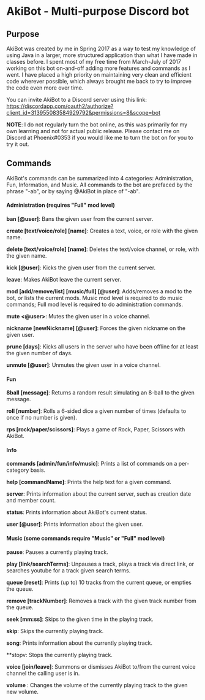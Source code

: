 # AkiBot - Multi-purpose Discord bot
## Purpose
AkiBot was created by me in Spring 2017 as a way to test my knowledge of using Java in a larger, more structured application 
than what I have made in classes before. I spent most of my free time from March-July of 2017 working on this bot on-and-off adding 
more features and commands as I went. I have placed a high priority on maintaining very clean and efficient code wherever possible, 
which always brought me back to try to improve the code even more over time.

You can invite AkiBot to a Discord server using this link: https://discordapp.com/oauth2/authorize?client_id=313955083584929792&permissions=8&scope=bot

**NOTE**: I do not regularly turn the bot online, as this was primarily for my own learning and not for actual public release. 
Please contact me on Discord at Phoenix#0353 if you would like me to turn the bot on for you to try it out.

## Commands
AkiBot's commands can be summarized into 4 categories: Administration, Fun, Information, and Music. All commands to the bot are prefaced 
by the phrase "-ab", or by saying @AkiBot in place of "-ab".

#### Administration (requires "Full" mod level)
**ban [@user]**: Bans the given user from the current server.

**create [text/voice/role] [name]**: Creates a text, voice, or role with the given name.
  
**delete [text/voice/role] [name]**: Deletes the text/voice channel, or role, with the given name.

**kick [@user]**: Kicks the given user from the current server.

**leave**: Makes AkiBot leave the current server.

**mod [add/remove/list] [music/full] [@user]**: Adds/removes a mod to the bot, or lists the current mods. Music mod level is required to 
do music commands; Full mod level is required to do administration commands.

**mute <@user>**: Mutes the given user in a voice channel.

**nickname [newNickname] [@user]**: Forces the given nickname on the given user.
  
**prune [days]**: Kicks all users in the server who have been offline for at least the given number of days.
  
**unmute [@user]**: Unmutes the given user in a voice channel.

#### Fun
**8ball [message]**: Returns a random result simulating an 8-ball to the given message.
  
**roll [number]**: Rolls a 6-sided dice a given number of times (defaults to once if no number is given).
  
**rps [rock/paper/scissors]**: Plays a game of Rock, Paper, Scissors with AkiBot.

#### Info
**commands [admin/fun/info/music]**: Prints a list of commands on a per-category basis.

**help [commandName]**: Prints the help text for a given command.
  
**server**: Prints information about the current server, such as creation date and member count.

**status**: Prints information about AkiBot's current status.

**user [@user]**: Prints information about the given user.

#### Music (some commands require "Music" or "Full" mod level)
**pause**: Pauses a currently playing track.

**play [link/searchTerms]**: Unpauses a track, plays a track via direct link, or searches youtube for a track given search terms.

**queue [reset]**: Prints (up to) 10 tracks from the current queue, or empties the queue.
  
**remove [trackNumber]**: Removes a track with the given track number from the queue.
  
**seek [mm:ss]**: Skips to the given time in the playing track. 

**skip**: Skips the currently playing track.

**song**: Prints information about the currently playing track.

**stopv: Stops the currently playing track.

**voice [join/leave]**: Summons or dismisses AkiBot to/from the current voice channel the calling user is in.

**volume <newVolume>**: Changes the volume of the currently playing track to the given new volume.
